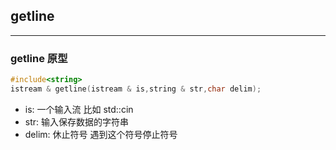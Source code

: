 ## getline 

--- 

### getline 原型

```c++
#include<string>
istream & getline(istream & is,string & str,char delim);
```

- is: 一个输入流 比如 std::cin
- str: 输入保存数据的字符串
- delim: 休止符号 遇到这个符号停止符号
